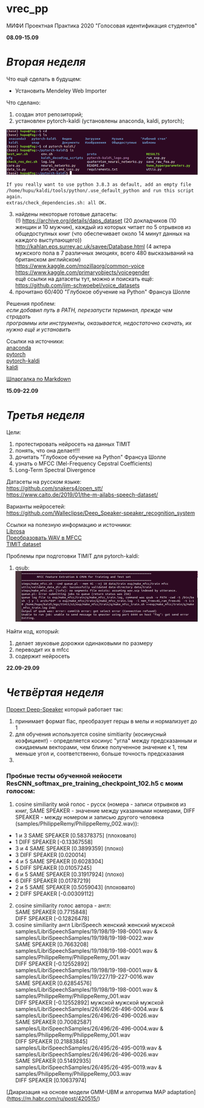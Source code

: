 # vrec_pp
МИФИ Проектная Практика 2020 "Голосовая идентификация студентов"

**08.09-15.09**  
# *Вторая неделя*  

Что ещё сделать в будущем:  
- Установить Mendeley Web Importer

Что сделано:
1. создан этот репозиторий;
2. установлен pytorch-kaldi (установлены anaconda, kaldi, pytorch);  
  
![alt-текст](https://github.com/Shennor/vrec_pp/blob/master/1.png "pytorch-kaldi установлен!)")  
  
  ```console
  If you really want to use python 3.8.3 as default, add an empty file /home/hupu/kaldi/tools/python/.use_default_python and run this script again.  
  extras/check_dependencies.sh: all OK.
  ```
3. найдены некоторые готовые датасеты:  
(!) https://archive.org/details/daps_dataset (20 докладчиков (10 женщин и 10 мужчин), каждый из которых читает по 5 отрывков из общедоступных книг (что обеспечивает около 14 минут данных на каждого выступающего))  
http://kahlan.eps.surrey.ac.uk/savee/Database.html (4 актера мужского пола в 7 различных эмоциях, всего 480 высказываний на британском английском)  
https://www.kaggle.com/mozillaorg/common-voice  
https://www.kaggle.com/primaryobjects/voicegender  
ещё ссылки на датасеты тут, можно и поискать ещё:  
https://github.com/jim-schwoebel/voice_datasets
4. прочитано 60/400 "Глубокое обучение на Python" Франсуа Шолле  

Решения проблем:  
*если добавил путь в PATH, перезапусти терминал, прежде чем страдать*  
*программы или инструменты, оказывается, недостаточно скачать, их нужно ещё и установить*  

Ссылки на источники:  
[anaconda](https://anaconda.org/anaconda/python)  
[pytorch](https://pytorch.org/)  
[pytorch-kaldi](https://github.com/mravanelli/pytorch-kaldi)  
[kaldi](https://kaldi-asr.org)  

[Шпаргалка по Markdown](http://bustep.ru/markdown/shpargalka-po-markdown.html)

**15.09-22.09**  
# *Третья неделя*  

Цели:  
1) протестировать нейросеть на данных TIMIT
2) понять, что она делает!!!
3) дочитать "Глубокое обучение на Python" Франсуа Шолле  
4) узнать о MFCC (Mel-Frequency Cepstral Coefficients)  
5) Long-Term Spectral Divergence  

Датасеты на русском языке:  
https://github.com/snakers4/open_stt/  
https://www.caito.de/2019/01/the-m-ailabs-speech-dataset/  

Варианты нейросетей:  
https://github.com/Walleclipse/Deep_Speaker-speaker_recognition_system  

Ссылки на полезную информацию и источники:  
[Librosa](https://github.com/librosa/librosa)  
[Преобразовать WAV в MFCC](https://github.com/dspavankumar/compute-mfcc)  
[TIMIT dataset](https://github.com/philipperemy/timit)  

Проблемы при подготовки TIMIT для pytorch-kaldi:  
1) qsub:  
![alt-текст](https://github.com/Shennor/vrec_pp/blob/master/2.jpg "")  

Найти код, который:
1) делает звуковые дорожки одинаковыми по размеру  
2) переводит их в mfcc  
3) содержит нейросеть  

**22.09-29.09**  
# *Четвёртая неделя*  

[Проект Deep-Speaker](https://github.com/philipperemy/deep-speaker)
 который работает так:  
 1) принимает формат flac, преобразует герцы в мелы и нормализует до 1  
 2) для обучения используется cosine simitiarity (косинусный коэфициент) - определяется косинус "угла" между предсказанным и ожидаемым векторами, чем ближе полученное значение к 1, тем меньше угол и, соответственно, больше точность предсказания  
 3) 
 
 ### Пробные тесты обученной нейосети ResCNN_softmax_pre_training_checkpoint_102.h5 с моим голосом:  
 1) cosine similiarity мой голос - русск (номера - записи отрывков из книг, SAME SPEAKER - значение между указанными номерами, DIFF SPEAKER - между номером и записью другого человека (samples/PhilippeRemy/PhilippeRemy_002.wav)):  
 - 1 и 3 SAME SPEAKER [0.58378375] (плоховато)  
 - 1 DIFF SPEAKER [-0.13367558]  
 - 3 и 4 SAME SPEAKER [0.3899359] (плохо)  
 - 3 DIFF SPEAKER [0.020014]
 - 4 и 5 SAME SPEAKER [0.6028304]  
 - 5 DIFF SPEAKER [0.01057245]
 - 6 и 5 SAME SPEAKER [0.31917924] (плохо)  
 - 6 DIFF SPEAKER [0.01787219]
 - 2 и 5 SAME SPEAKER [0.5059043] (плоховато)  
 - 2 DIFF SPEAKER [-0.00309112]  
 2) cosine similiarity голос автора - англ:  
 SAME SPEAKER [0.7715848]  
 DIFF SPEAKER [-0.12826478]  
 3) cosine similiarity англ LibriSpeech
  женский женский мужской  
  samples/LibriSpeechSamples/19/198/19-198-0001.wav  &  samples/LibriSpeechSamples/19/198/19-198-0022.wav  
  SAME SPEAKER [0.7663208]  
  samples/LibriSpeechSamples/19/198/19-198-0001.wav  &  samples/PhilippeRemy/PhilippeRemy_001.wav  
  DIFF SPEAKER [-0.12552892]  
  samples/LibriSpeechSamples/19/198/19-198-0001.wav  &  samples/LibriSpeechSamples/19/227/19-227-0016.wav  
  SAME SPEAKER [0.62854576]  
  samples/LibriSpeechSamples/19/198/19-198-0001.wav  &  samples/PhilippeRemy/PhilippeRemy_001.wav  
  DIFF SPEAKER [-0.12552892] 
  мужской мужской мужской  
  samples/LibriSpeechSamples/26/496/26-496-0004.wav  &  samples/LibriSpeechSamples/26/496/26-496-0026.wav  
  SAME SPEAKER [0.70082587]  
  samples/LibriSpeechSamples/26/496/26-496-0004.wav  &  samples/PhilippeRemy/PhilippeRemy_001.wav  
  DIFF SPEAKER [0.21883845]  
  samples/LibriSpeechSamples/26/495/26-495-0019.wav  &  samples/LibriSpeechSamples/26/496/26-496-0026.wav  
  SAME SPEAKER [0.51492935]  
  samples/LibriSpeechSamples/26/495/26-495-0019.wav  &  samples/PhilippeRemy/PhilippeRemy_003.wav  
  DIFF SPEAKER [0.10637974]  

[Диаризация на основе модели GMM-UBM и алгоритма MAP adaptation] (https://m.habr.com/ru/post/420515/)  
